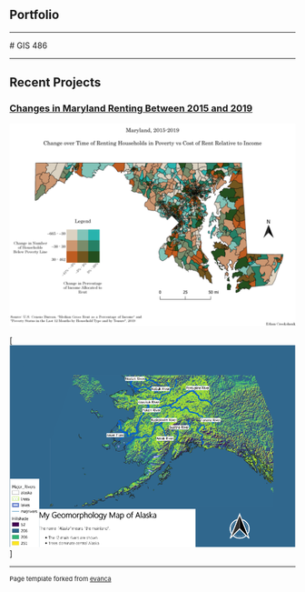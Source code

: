## Portfolio

---
<link type="text/css" rel="stylesheet" href="/style.css" />
# GIS 486 

---
## Recent Projects

### [Changes in Maryland Renting Between 2015 and 2019](/Projects/Change_Over_Time_Maps/Map_PDFs/Bivariate_Rent_Map.pdf)

[<img src="Projects/Change_Over_Time_Maps/Map_Images/Bivariate_Rent_Map.png?raw=true"/>](/Projects/Change_Over_Time_Maps/Map_PDFs/Bivariate_Rent_Map.pdf)



[<img src="images/Geo_Map.PNG?raw=true"/>]

---
<p style="font-size:11px">Page template forked from <a href="https://github.com/evanca/quick-portfolio">evanca</a></p>
<!-- Remove above link if you don't want to attibute -->
